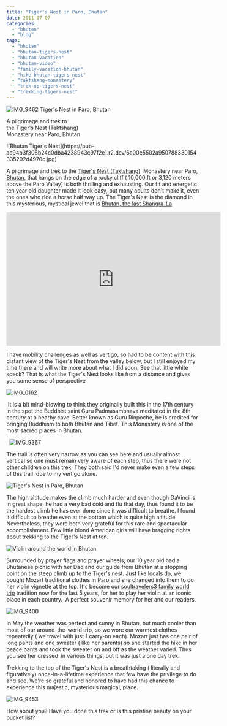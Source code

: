 ```yaml
---
title: "Tiger's Nest in Paro, Bhutan"
date: 2011-07-07
categories: 
  - "bhutan"
  - "blog"
tags: 
  - "bhutan"
  - "bhutan-tigers-nest"
  - "bhutan-vacation"
  - "bhutan-video"
  - "family-vacation-bhutan"
  - "hike-bhutan-tigers-nest"
  - "taktshang-monastery"
  - "trek-up-tigers-nest"
  - "trekking-tigers-nest"
---
```


![IMG_9462](https://pub-ac94b3f306b24c0dba4238943c97f2e1.r2.dev/6a00e5502a950788330154335291fe970c.jpg) Tiger's Nest in Paro, Bhutan

A pilgrimage and trek to  
the Tiger's Nest (Taktshang)  
Monastery near Paro, Bhutan

<!--more--> ![Bhutan Tiger's Nest](https://pub-ac94b3f306b24c0dba4238943c97f2e1.r2.dev/6a00e5502a950788330154335292d4970c.jpg)  
  
  
A pilgrimage and trek to the [Tiger's Nest (Taktshang)](http://en.wikipedia.org/wiki/Paro_Taktsang "tiger's nest ")  Monastery near Paro, [Bhutan](https://pub-ac94b3f306b24c0dba4238943c97f2e1.r2.dev/2011/05/family-vacation-in-bhutan.html "Bhutan vacation"), that hangs on the edge of a rocky cliff ( 10,000 ft or 3,120 meters above the Paro Valley) is both thrilling and exhausting. Our fit and energetic ten year old daughter made it look easy, but many adults don't make it, even the ones who ride a horse half way up. The Tiger's Nest is the diamond in this mysterious, mystical jewel that is [Bhutan, the last Shangra-La](https://pub-ac94b3f306b24c0dba4238943c97f2e1.r2.dev/2011/05/travel-to-bhutan-.html "Bhutan the last shangri-la").  
  

<iframe src="http://www.youtube.com/embed/A3cNJ53dUqA?rel=0" frameborder="0" height="349" width="560"></iframe>

  
  
I have mobility challenges as well as vertigo, so had to be content with this distant view of the Tiger's Nest from the valley below, but I still enjoyed my time there and will write more about what I did soon. See that little white speck? That is what the Tiger's Nest looks like from a distance and gives you some sense of perspective  
  
![IMG_0162](https://pub-ac94b3f306b24c0dba4238943c97f2e1.r2.dev/6a00e5502a9507883301543352cb88970c.jpg)  
  
 It is a bit mind-blowing to think they originally built this in the 17th century in the spot the Buddhist saint Guru Padmasambhava meditated in the 8th century at a nearby cave. Better known as Guru Rinpoche, he is credited for bringing Buddhism to both Bhutan and Tibet. This Monastery is one of the most sacred places in Bhutan.  
  
  ![IMG_9367](https://pub-ac94b3f306b24c0dba4238943c97f2e1.r2.dev/6a00e5502a9507883301538fb7399a970b.jpg)  
  
The trail is often very narrow as you can see here and usually almost vertical so one must remain very aware of each step, thus there were not other children on this trek. They both said I'd never make even a few steps of this trail  due to my vertigo alone.  
  
![Tiger's Nest in Paro, Bhutan](https://pub-ac94b3f306b24c0dba4238943c97f2e1.r2.dev/6a00e5502a9507883301538fb750fa970b.jpg)  
  
  
  
The high altitude makes the climb much harder and even though DaVinci is in great shape, he had a very bad cold and flu that day, thus found it to be the hardest climb he has ever done since it was difficult to breathe. I found it difficult to breathe even at the bottom which is quite high altitude.  Nevertheless, they were both very grateful for this rare and spectacular accomplishment. Few little blond American girls will have bragging rights about trekking to the Tiger's Nest at ten.  
  
![Violin around the world in Bhutan](https://pub-ac94b3f306b24c0dba4238943c97f2e1.r2.dev/6a00e5502a95078833014e89aa849f970d.jpg)  
  
  
Surrounded by prayer flags and prayer wheels, our 10 year old had a Bhutanese picnic with her Dad and our guide from Bhutan at a stopping point on the steep climb up to the Tiger's nest. Just like locals do, we bought Mozart traditional clothes in Paro and she changed into them to do her violin vignette at the top. It's become our [soultravelers3 family world trip](http://www.youtube.com/watch?v=wn9rDTZj-m4 "soultravelers3 family world trip ") tradition now for the last 5 years, for her to play her violin at an iconic place in each country.  A perfect souvenir memory for her and our readers.  
  
![IMG_9400](https://pub-ac94b3f306b24c0dba4238943c97f2e1.r2.dev/6a00e5502a950788330154338aa87c970c.jpg)  
  
  
In May the weather was perfect and sunny in Bhutan, but much cooler than most of our around-the-world trip, so we wore our warmest clothes repeatedly ( we travel with just 1 carry-on each). Mozart just has one pair of long pants and one sweater ( like her parents) so she started the hike in her peace pants and took the sweater on and off as the weather varied. Thus you see her dressed  in various things, but it was just a one day trek.  
  
Trekking to the top of the Tiger's Nest is a breathtaking ( literally and figuratively) once-in-a-lifetime experience that few have the privilege to do and see. We're so grateful and honored to have had this chance to experience this majestic, mysterious magical, place.  
  
![IMG_9453](https://pub-ac94b3f306b24c0dba4238943c97f2e1.r2.dev/6a00e5502a9507883301538fb793f7970b.jpg)  
  
How about you? Have you done this trek or is this pristine beauty on your bucket list?
